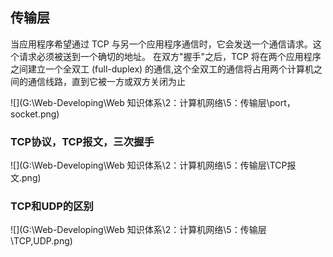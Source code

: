 ## 传输层

当应用程序希望通过 TCP 与另一个应用程序通信时，它会发送一个通信请求。这个请求必须被送到一个确切的地址。
在双方"握手"之后，TCP 将在两个应用程序之间建立一个全双工 (full-duplex) 的通信,这个全双工的通信将占用两个计算机之间的通信线路，直到它被一方或双方关闭为止

![](G:\Web-Developing\Web 知识体系\2：计算机网络\5：传输层\port，socket.png)

### TCP协议，TCP报文，三次握手

![](G:\Web-Developing\Web 知识体系\2：计算机网络\5：传输层\TCP报文.png)

### TCP和UDP的区别

![](G:\Web-Developing\Web 知识体系\2：计算机网络\5：传输层\TCP,UDP.png)





